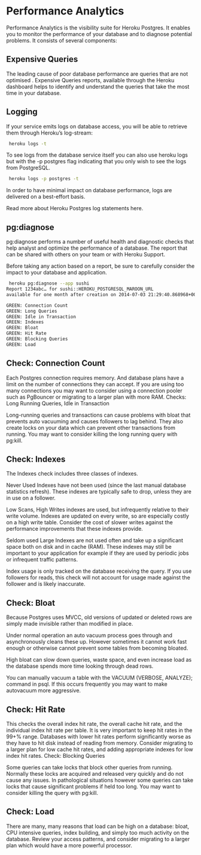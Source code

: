 # Performance Analytics

Performance Analytics is the visibility suite for Heroku Postgres. It enables you to monitor the performance of your database and to diagnose potential problems. It consists of several components:

## Expensive Queries

The leading cause of poor database performance are queries that are not optimised . Expensive Queries reports, available through the Heroku dashboard helps to identify and understand the queries that take the most time in your database.

## Logging

If your service emits logs on database access, you will be able to retrieve them through Heroku’s log-stream:

```bash
 heroku logs -t
```

To see logs from the database service itself you can also use heroku logs but with the -p postgres flag indicating that you only wish to see the logs from PostgreSQL.

```bash
 heroku logs -p postgres -t
```

In order to have minimal impact on database performance, logs are delivered on a best-effort basis.

Read more about Heroku Postgres log statements here.


## pg:diagnose

pg:diagnose performs a number of useful health and diagnostic checks that help analyst and optimize the performance of a database. The report that can be shared with others on your team or with Heroku Support.

Before taking any action based on a report, be sure to carefully consider the impact to your database and application.

```bash
 heroku pg:diagnose --app sushi
Report 1234abc… for sushi::HEROKU_POSTGRESQL_MAROON_URL
available for one month after creation on 2014-07-03 21:29:40.868968+00

GREEN: Connection Count
GREEN: Long Queries
GREEN: Idle in Transaction
GREEN: Indexes
GREEN: Bloat
GREEN: Hit Rate
GREEN: Blocking Queries
GREEN: Load
```

## Check: Connection Count

Each Postgres connection requires memory. And database plans have a limit on the number of connections they can accept. If you are using too many connections you may want to consider using a connection pooler such as PgBouncer or migrating to a larger plan with more RAM.
Checks: Long Running Queries, Idle in Transaction

Long-running queries and transactions can cause problems with bloat that prevents auto vacuuming and causes followers to lag behind. They also create locks on your data which can prevent other transactions from running. You may want to consider killing the long running query with pg:kill.


## Check: Indexes

The Indexes check includes three classes of indexes.

Never Used Indexes have not been used (since the last manual database statistics refresh). These indexes are typically safe to drop, unless they are in use on a follower.

Low Scans, High Writes indexes are used, but infrequently relative to their write volume. Indexes are updated on every write, so are especially costly on a high write table. Consider the cost of slower writes against the performance improvements that these indexes provide.

Seldom used Large Indexes are not used often and take up a significant space both on disk and in cache (RAM). These indexes may still be important to your application for example if they are used by periodic jobs or infrequent traffic patterns.

Index usage is only tracked on the database receiving the query. If you use followers for reads, this check will not account for usage made against the follower and is likely inaccurate.


## Check: Bloat

Because Postgres uses MVCC, old versions of updated or deleted rows are simply made invisible rather than modified in place.

Under normal operation an auto vacuum process goes through and asynchronously cleans these up. However sometimes it cannot work fast enough or otherwise cannot prevent some tables from becoming bloated.

High bloat can slow down queries, waste space, and even increase load as the database spends more time looking through dead rows.

You can manually vacuum a table with the VACUUM (VERBOSE, ANALYZE); command in psql. If this occurs frequently you may want to make autovacuum more aggressive.


## Check: Hit Rate

This checks the overall index hit rate, the overall cache hit rate, and the individual index hit rate per table. It is very important to keep hit rates in the 99+% range. Databases with lower hit rates perform significantly worse as they have to hit disk instead of reading from memory. Consider migrating to a larger plan for low cache hit rates, and adding appropriate indexes for low index hit rates.
Check: Blocking Queries

Some queries can take locks that block other queries from running. Normally these locks are acquired and released very quickly and do not cause any issues. In pathological situations however some queries can take locks that cause significant problems if held too long. You may want to consider killing the query with pg:kill.


## Check: Load

There are many, many reasons that load can be high on a database: bloat, CPU intensive queries, index building, and simply too much activity on the database. Review your access patterns, and consider migrating to a larger plan which would have a more powerful processor.
